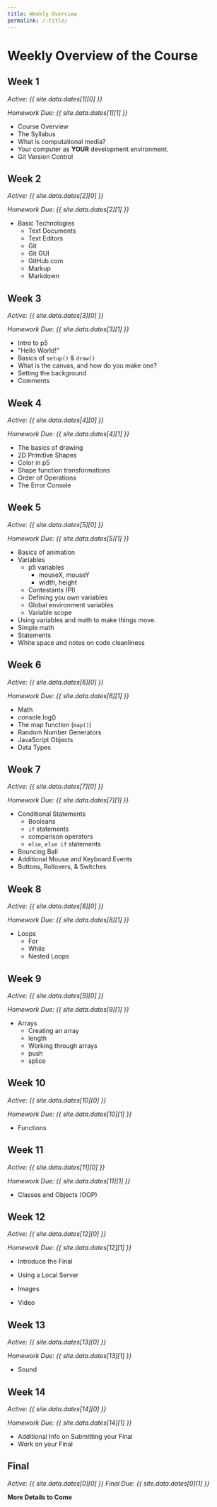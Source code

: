 ```yaml
---
title: Weekly Overview
permalink: /:title/
---
```


# Weekly Overview of the Course

## Week 1

_Active: {{ site.data.dates[1][0] }}_

_Homework Due: {{ site.data.dates[1][1] }}_

- Course Overview
- The Syllabus
- What is computational media?
- Your computer as **YOUR** development environment.
- Git Version Control



## Week 2

_Active: {{ site.data.dates[2][0] }}_

_Homework Due: {{ site.data.dates[2][1] }}_

- Basic Technologies
    - Text Documents
    - Text Editors
    - Git
    - Git GUI
    - GitHub.com
    - Markup
    - Markdown



## Week 3

_Active: {{ site.data.dates[3][0] }}_

_Homework Due: {{ site.data.dates[3][1] }}_

- Intro to p5
- "Hello World!"
- Basics of `setup()` & `draw()`
- What is the canvas, and how do you make one?
- Setting the background
- Comments



## Week 4

_Active: {{ site.data.dates[4][0] }}_

_Homework Due: {{ site.data.dates[4][1] }}_

- The basics of drawing
- 2D Primitive Shapes
- Color in p5
- Shape function transformations
- Order of Operations
- The Error Console



## Week 5

_Active: {{ site.data.dates[5][0] }}_

_Homework Due: {{ site.data.dates[5][1] }}_

- Basics of animation
- Variables
    - p5 variables
        - mouseX, mouseY
        - width, height
    - Contestants (PI)
    - Defining you own variables
    - Global environment variables
    - Variable scope
- Using variables and math to make things move.
- Simple math
- Statements
- White space and notes on code cleanliness


## Week 6

_Active: {{ site.data.dates[6][0] }}_

_Homework Due: {{ site.data.dates[6][1] }}_

- Math
- console.log()
- The map function (`map()`)
- Random Number Generators
- JavaScript Objects
- Data Types


## Week 7

_Active: {{ site.data.dates[7][0] }}_

_Homework Due: {{ site.data.dates[7][1] }}_

- Conditional Statements
    - Booleans
    - `if` statements
    - comparison operators
    - `else`, `else if` statements
- Bouncing Ball
- Additional Mouse and Keyboard Events
- Buttons, Rollovers, & Switches

## Week 8

_Active: {{ site.data.dates[8][0] }}_

_Homework Due: {{ site.data.dates[8][1] }}_

- Loops
    - For
    - While
    - Nested Loops


## Week 9

_Active: {{ site.data.dates[9][0] }}_

_Homework Due: {{ site.data.dates[9][1] }}_

- Arrays
    - Creating an array
    - length
    - Working through arrays
    - push
    - splice


## Week 10

_Active: {{ site.data.dates[10][0] }}_

_Homework Due: {{ site.data.dates[10][1] }}_

- Functions


## Week 11

_Active: {{ site.data.dates[11][0] }}_

_Homework Due: {{ site.data.dates[11][1] }}_

- Classes and Objects (OOP)


## Week 12

_Active: {{ site.data.dates[12][0] }}_

_Homework Due: {{ site.data.dates[12][1] }}_

- Introduce the Final

- Using a Local Server
- Images
- Video



## Week 13

_Active: {{ site.data.dates[13][0] }}_

_Homework Due: {{ site.data.dates[13][1] }}_

- Sound


## Week 14

_Active: {{ site.data.dates[14][0] }}_

_Homework Due: {{ site.data.dates[14][1] }}_

<!-- - WebGL -->
- Additional Info on Submitting your Final
- Work on your Final



<!--
- Loops (while and for)
	- while and for [video tutorial](https://vimeo.com/channels/learningp5js/139013336)
	- nested loops [video tutorial](https://vimeo.com/channels/learningp5js/139013372)
- Functions
    - Calling vs. defining
    - Modularity: [video](https://vimeo.com/channels/learningp5js/139587733)
    - Arguments and parameters
    - Re-usability: [video](https://vimeo.com/channels/learningp5js/139587732)
    - Return types: [video](https://vimeo.com/channels/learningp5js/139587730)
    - Recursion
- Functions inside objects: [video](https://vimeo.com/channels/learningp5js/139587731)
- Review object literals:
    - properties - name/value pairs
    - `this` keyword
- Arrays
    - What is an array? [video tutorial 6.1](https://vimeo.com/141211396)
    - declaring, intializing
    - numeric indices
    - arrays and for loops: [video tutorial 6.2](https://vimeo.com/141211394)
    - `length` property
- An array of objects! [video tutorial 6.3](https://vimeo.com/141211395)
- Adding and deleting from an array, `push()` and `splice()` [video tutorial. 6.5](https://vimeo.com/141211392), [video tutorial 6.8](https://vimeo.com/141919523)
- Classes
    - Constructor function! [video tutorial 6.4](https://vimeo.com/141211393)
- Multiple JS files [video tutorial 6.6](https://vimeo.com/141919522)
- Clicking on objects [video tutorial 6.7](https://vimeo.com/141919520)
- Checking objects intersecting with other objects [video tutorial 6.9](), [video tutorial 6.10](https://vimeo.com/141919521)
- loading images for objects [video tutorial 6.11](https://vimeo.com/141919525)
- [Using a Local Server](https://github.com/processing/p5.js/wiki/Local-server)


<!--
## Week 14

_Active: {{ site.data.dates[14][0] }}_

_Homework Due: {{ site.data.dates[14][1] }}_

-->

## Final

_Active: {{ site.data.dates[0][0] }}_
_Final Due: {{ site.data.dates[0][1] }}_

**More Details to Come**
